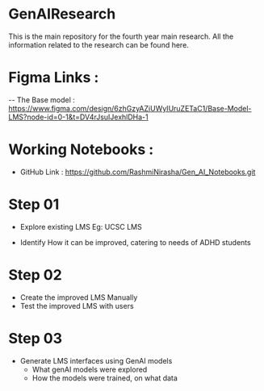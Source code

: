 # GenAIResearch
This is the main repository for the fourth year main research. All the information related to the research can be found here. 

# Figma Links : 

-- The Base model : https://www.figma.com/design/6zhGzyAZiUWyIUruZETaC1/Base-Model-LMS?node-id=0-1&t=DV4rJsuIJexhlDHa-1 

# Working Notebooks : 

- GitHub Link : https://github.com/RashmiNirasha/Gen_AI_Notebooks.git 

# Step 01 
- Explore existing LMS
  Eg: UCSC LMS

- Identify How it can be improved, catering to needs of ADHD students

# Step 02 
- Create the improved LMS Manually
- Test the improved LMS with users


# Step 03
- Generate LMS interfaces using GenAI models
    - What genAI models were explored
    - How the models were trained, on what data
